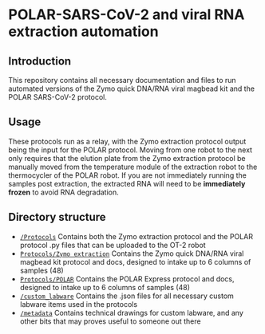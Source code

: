 # POLAR-SARS-CoV-2 and viral RNA extraction automation

## Introduction
This repository contains all necessary documentation and files to run automated versions of the Zymo quick DNA/RNA viral magbead kit and the POLAR SARS-CoV-2 protocol. 

## Usage
These protocols run as a relay, with the Zymo extraction protocol output being the input for the POLAR protocol. Moving from one robot to the next only requires that the elution plate from the Zymo extraction protocol be manually moved from the temperature module of the extraction robot to the thermocycler of the POLAR robot. If you are not immediately running the samples post extraction, the extracted RNA will need to be **immediately frozen** to avoid RNA degradation. 

## Directory structure
* [`/Protocols`](https://github.com/Zanecrc1/POLAR-SARS-CoV-2-Automation-for-OT-2/tree/master/Protocols) Contains both the Zymo extraction protocol and the POLAR protocol .py files that can be uploaded to the OT-2 robot
* [`Protocols/Zymo extraction`](https://github.com/Zanecrc1/POLAR-SARS-CoV-2-Automation-for-OT-2/tree/master/Protocols/Zymo%20extraction) Contains the Zymo quick DNA/RNA viral magbead kit protocol and docs, designed to intake up to 6 columns of samples (48)
* [`Protocols/POLAR`](https://github.com/Zanecrc1/POLAR-SARS-CoV-2-Automation-for-OT-2/tree/master/Protocols/POLAR) Contains the POLAR Express protocol and docs, designed to intake up to 6 columns of samples (48)
* [`/custom_labware`](https://github.com/Zanecrc1/POLAR-SARS-CoV-2-Automation-for-OT-2/tree/master/custom_labware) Contains the .json files for all necessary custom labware items used in the protocols
* [`/metadata`](https://github.com/Zanecrc1/POLAR-SARS-CoV-2-Automation-for-OT-2/tree/master/metadata) Contains technical drawings for custom labware, and any other bits that may proves useful to someone out there 
